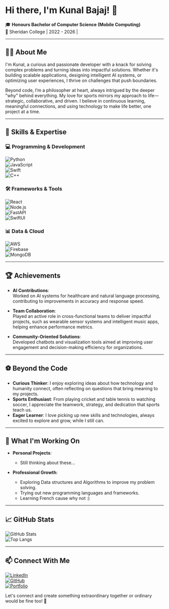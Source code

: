 # Hi there, I'm Kunal Bajaj! 👋  

🎓 **Honours Bachelor of Computer Science (Mobile Computing)**  
📍 Sheridan College | 2022 - 2026 |

---

## 👨‍💻 About Me  

I'm Kunal, a curious and passionate developer with a knack for solving complex problems and turning ideas into impactful solutions. Whether it's building scalable applications, designing intelligent AI systems, or optimizing user experiences, I thrive on challenges that push boundaries.  

Beyond code, I’m a philosopher at heart, always intrigued by the deeper "why" behind everything. My love for sports mirrors my approach to life—strategic, collaborative, and driven. I believe in continuous learning, meaningful connections, and using technology to make life better, one project at a time.  

---

## 🌟 Skills & Expertise  

### 💻 Programming & Development  
![Python](https://img.shields.io/badge/-Python-3776AB?style=flat&logo=python&logoColor=white)  
![JavaScript](https://img.shields.io/badge/-JavaScript-F7DF1E?style=flat&logo=javascript&logoColor=black)  
![Swift](https://img.shields.io/badge/-Swift-FA7343?style=flat&logo=swift&logoColor=white)  
![C++](https://img.shields.io/badge/-C++-00599C?style=flat&logo=cplusplus&logoColor=white)  

### 🛠️ Frameworks & Tools  
![React](https://img.shields.io/badge/-ReactJS-61DAFB?style=flat&logo=react&logoColor=black)  
![Node.js](https://img.shields.io/badge/-Node.js-339933?style=flat&logo=nodedotjs&logoColor=white)  
![FastAPI](https://img.shields.io/badge/-FastAPI-009688?style=flat&logo=fastapi&logoColor=white)  
![SwiftUI](https://img.shields.io/badge/-SwiftUI-000000?style=flat&logo=swift&logoColor=white)  

### 📊 Data & Cloud  
![AWS](https://img.shields.io/badge/-AWS-232F3E?style=flat&logo=amazonaws&logoColor=white)  
![Firebase](https://img.shields.io/badge/-Firebase-FFCA28?style=flat&logo=firebase&logoColor=black)  
![MongoDB](https://img.shields.io/badge/-MongoDB-47A248?style=flat&logo=mongodb&logoColor=white)  

---

## 🏆 Achievements  

- **AI Contributions**:  
  Worked on AI systems for healthcare and natural language processing, contributing to improvements in accuracy and response speed.  

- **Team Collaboration**:  
  Played an active role in cross-functional teams to deliver impactful projects, such as wearable sensor systems and intelligent music apps, helping enhance performance metrics.  

- **Community-Oriented Solutions**:  
  Developed chatbots and visualization tools aimed at improving user engagement and decision-making efficiency for organizations.  

---

## ⚽ Beyond the Code  

- **Curious Thinker**: I enjoy exploring ideas about how technology and humanity connect, often reflecting on questions that bring meaning to my projects.  
- **Sports Enthusiast**: From playing cricket and table tennis to watching soccer, I appreciate the teamwork, strategy, and dedication that sports teach us.  
- **Eager Learner**: I love picking up new skills and technologies, always excited to explore and grow, while I still can.
    
---

## 🌱 What I'm Working On  

- **Personal Projects**:  
  - Still thinking about these...  

- **Professional Growth**:  
  - Exploring Data structures and Algorithms to improve my problem solving.
  - Trying out new programming languages and frameworks.
  - Learning French cause why not :)

---

## 📈 GitHub Stats  

![GitHub Stats](https://github-readme-stats.vercel.app/api?username=bajajku&show_icons=true&theme=tokyonight)  
![Top Langs](https://github-readme-stats.vercel.app/api/top-langs/?username=bajajku&layout=compact&theme=tokyonight)  

---

## 📫 Connect With Me  

[![LinkedIn](https://img.shields.io/badge/-LinkedIn-0077B5?style=flat&logo=linkedin&logoColor=white)](https://linkedin.com/in/kunal-bajaj1)  
[![GitHub](https://img.shields.io/badge/-GitHub-181717?style=flat&logo=github&logoColor=white)](https://github.com/bajajku)  
[![Portfolio](https://img.shields.io/badge/-Portfolio-000000?style=flat&logo=codepen&logoColor=white)](https://bajajku-github-io.vercel.app/)  

Let's connect and create something extraordinary together or ordinary would be fine too! 🚀  
